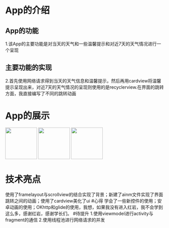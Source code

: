 # App的介绍
## App的功能
1.该App的主要功能是对当天的天气和一些温馨提示和对近7天的天气情况进行一个呈现
## 主要功能的实现
2.首先使用网络请求得到当天的天气信息和温馨提示，然后再用cardview将温馨提示呈现出来，对近7天的天气情况的呈现则使用的是recyclerview.在界面的跳转方面，我直接编写了不同的跳转动画
# App的展示
<img src="https://user-images.githubusercontent.com/119687323/216045753-273328cd-5802-4685-9ded-76eb6cb8ed8f.gif" width="100px">  <img src="https://user-images.githubusercontent.com/119687323/216048419-1ad6ba0e-6cc4-45a2-9ba5-917288dde3a5.jpg" width="100px"> <img src="https://user-images.githubusercontent.com/119687323/216048801-a0b72a52-ec52-454c-9879-cc11c9fc80a6.jpg" width="100px"> 
# 技术亮点
使用了framelayout与scrollview的结合实现了背景；新建了ainm文件实现了界面跳转之间的动画；使用了cardview美化了ui
#心得
学会了一些新控件的使用；安卓动画的使用；OKhttp和glide的使用，我想，如果我没有进入红岩，我不会学到这么多，感谢红岩，感谢学长们。
#待提升
1.使用viewmodel进行activity与fragment的通信
2.使用线程池进行网络请求的并发
